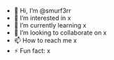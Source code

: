 - 👋 Hi, I’m @smurf3rr
- 👀 I’m interested in x
- 🌱 I’m currently learning x
- 💞️ I’m looking to collaborate on x
- 📫 How to reach me x
- ⚡ Fun fact: x
